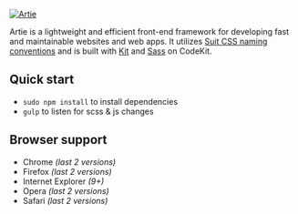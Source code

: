 [![Artie](http://i.imgur.com/jvByA66.png)](https://github.com/indrekpaas/Artie)

Artie is a lightweight and efficient front-end framework for developing fast and maintainable websites and web apps. It utilizes [Suit CSS naming conventions](https://github.com/suitcss/suit/blob/master/doc/naming-conventions.md) and is built with [Kit](https://incident57.com/codekit/help.html#kit) and [Sass](http://sass-lang.com/) on CodeKit.


## Quick start

* `sudo npm install` to install dependencies
* `gulp` to listen for scss & js changes


## Browser support

* Chrome *(last 2 versions)*
* Firefox *(last 2 versions)*
* Internet Explorer *(9+)*
* Opera *(last 2 versions)*
* Safari *(last 2 versions)*


